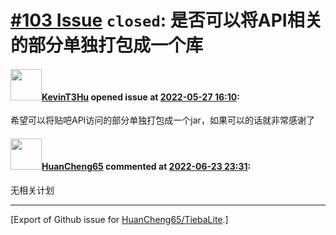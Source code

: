 # [\#103 Issue](https://github.com/HuanCheng65/TiebaLite/issues/103) `closed`: 是否可以将API相关的部分单独打包成一个库

#### <img src="https://avatars.githubusercontent.com/u/86896922?u=40bd7d2357c6e21ecccd0a1a184720baf70a268d&v=4" width="50">[KevinT3Hu](https://github.com/KevinT3Hu) opened issue at [2022-05-27 16:10](https://github.com/HuanCheng65/TiebaLite/issues/103):

希望可以将贴吧API访问的部分单独打包成一个jar，如果可以的话就非常感谢了

#### <img src="https://avatars.githubusercontent.com/u/22636177?u=5e5e656c62ba51f1661d80a6a0fd9ec098e5023b&v=4" width="50">[HuanCheng65](https://github.com/HuanCheng65) commented at [2022-06-23 23:31](https://github.com/HuanCheng65/TiebaLite/issues/103#issuecomment-1165010360):

无相关计划


-------------------------------------------------------------------------------



[Export of Github issue for [HuanCheng65/TiebaLite](https://github.com/HuanCheng65/TiebaLite).]
